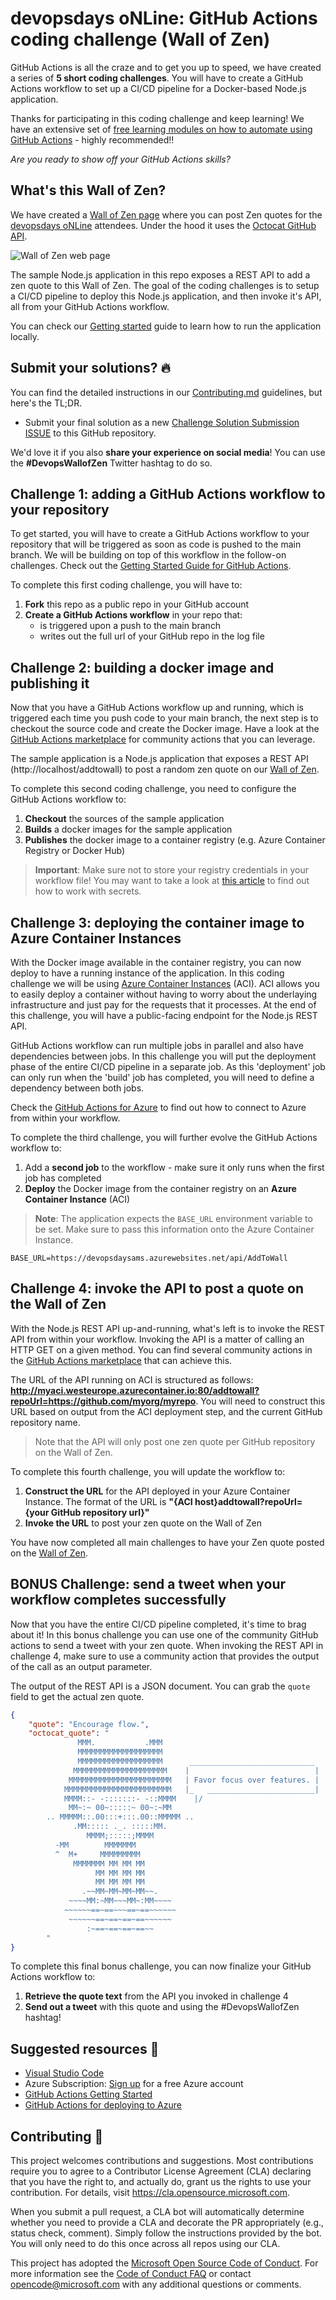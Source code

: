 # devopsdays oNLine: GitHub Actions coding challenge (Wall of Zen)

GitHub Actions is all the craze and to get you up to speed, we have created a series of **5 short coding challenges**. You will have to create a GitHub Actions workflow to set up a CI/CD pipeline for a Docker-based Node.js application.

Thanks for participating in this coding challenge and keep learning! We have an extensive set of [free learning modules on how to automate using GitHub Actions](https://docs.microsoft.com/en-us/learn/paths/automate-workflow-github-actions/?ocid=aid3016779) - highly recommended!!

*Are you ready to show off your GitHub Actions skills?*


## What's this Wall of Zen?

We have created a [Wall of Zen page](https://aka.ms/wallofzen) where you can post Zen quotes for the [devopsdays oNLine](https://devopsdays.org/events/2020-amsterdam/welcome/) attendees. Under the hood it uses the [Octocat GitHub API](https://api.github.com/octocat).


![Wall of Zen web page](./assets/wallofzen.png)

The sample Node.js application in this repo exposes a REST API to add a zen quote to this Wall of Zen. The goal of the coding challenges is to setup a CI/CD pipeline to deploy this Node.js application, and then invoke it's API, all from your GitHub Actions workflow.

You can check our [Getting started](./GettingStarted.md) guide to learn how to run the application locally.


## Submit your solutions? 🔥

You can find the detailed instructions in our [Contributing.md](Contributing.md) guidelines, but here's the TL;DR.

* Submit your final solution as a new [Challenge Solution Submission ISSUE](https://github.com/GitHub-Coding-Challenge/devopsdaysams-actions/issues/new/choose) to this GitHub repository.

We'd love it if you also **share your experience on social media**! You can use the **#DevopsWallofZen** Twitter hashtag to do so.


## Challenge 1: adding a GitHub Actions workflow to your repository

To get started, you will have to create a GitHub Actions workflow to your repository that will be triggered as soon as code is pushed to the main branch. We will be building on top of this workflow in the follow-on challenges. Check out the [Getting Started Guide for GitHub Actions](https://docs.github.com/en/actions/getting-started-with-github-actions?ocid=aid3016779).

To complete this first coding challenge, you will have to:

1. **Fork** this repo as a public repo in your GitHub account
2. **Create a GitHub Actions workflow** in your repo that:
    - is triggered upon a push to the main branch
    - writes out the full url of your GitHub repo in the log file


## Challenge 2: building a docker image and publishing it

Now that you have a GitHub Actions workflow up and running, which is triggered each time you push code to your main branch, the next step is to checkout the source code and create the Docker image. Have a look at the [GitHub Actions marketplace](https://github.com/marketplace?type=actions?ocid=aid3016779) for community actions that you can leverage.

The sample application is a Node.js application that exposes a REST API (http://localhost/addtowall) to post a random zen quote on our [Wall of Zen](https://aka.ms/wallofzen). 

To complete this second coding challenge, you need to configure the GitHub Actions workflow to:

1. **Checkout** the sources of the sample application
2. **Builds** a docker images for the sample application
3. **Publishes** the docker image to a container registry (e.g. Azure Container Registry or Docker Hub)

> **Important**: Make sure not to store your registry credentials in your workflow file! You may want to take a look at [this article](https://docs.github.com/en/actions/configuring-and-managing-workflows/using-variables-and-secrets-in-a-workflow?ocid=aid3016779) to find out how to work with secrets.


## Challenge 3: deploying the container image to Azure Container Instances

With the Docker image available in the container registry, you can now deploy to have a running instance of the application. In this coding challenge we will be using [Azure Container Instances](https://docs.microsoft.com/en-us/azure/container-instances/container-instances-overview?ocid=aid3016779) (ACI). ACI allows you to easily deploy a container without having to worry about the underlaying infrastructure and just pay for the requests that it processes. At the end of this challenge, you will have a public-facing endpoint for the Node.js REST API.

GitHub Actions workflow can run multiple jobs in parallel and also have dependencies between jobs. In this challenge you will put the deployment phase of the entire CI/CD pipeline in a separate job. As this 'deployment' job can only run when the 'build' job has completed, you will need to define a dependency between both jobs.

Check the [GitHub Actions for Azure](https://azure.microsoft.com/en-us/blog/github-actions-for-azure-is-now-generally-available/?ocid=aid3016779) to find out how to connect to Azure from within your workflow.

To complete the third challenge, you will further evolve the GitHub Actions workflow to:

1. Add a **second job** to the workflow - make sure it only runs when the first job has completed
2. **Deploy** the Docker image from the container registry on an **Azure Container Instance** (ACI)

> **Note**: The application expects the ```BASE_URL``` environment variable to be set. Make sure to pass this information onto the Azure Container Instance.

```shell
BASE_URL=https://devopsdaysams.azurewebsites.net/api/AddToWall
```


## Challenge 4: invoke the API to post a quote on the Wall of Zen

With the Node.js REST API up-and-running, what's left is to invoke the REST API from within your workflow. Invoking the API is a matter of calling an HTTP GET on a given method. You can find several community actions in the [GitHub Actions marketplace](https://github.com/marketplace?type=actions?ocid=aid3016779) that can achieve this.

The URL of the API running on ACI is structured as follows: **http://myaci.westeurope.azurecontainer.io:80/addtowall?repoUrl=https://github.com/myorg/myrepo**. You will need to construct this URL based on output from the ACI deployment step, and the current GitHub repository name.

> Note that the API will only post one zen quote per GitHub repository on the Wall of Zen.

To complete this fourth challenge, you will update the workflow to:

1. **Construct the URL** for the API deployed in your Azure Container Instance. The format of the URL is **"{ACI host}addtowall?repoUrl={your GitHub repository url}"**
2. **Invoke the URL** to post your zen quote on the Wall of Zen

You have now completed all main challenges to have your Zen quote posted on the [Wall of Zen](https://aka.ms/wallofzen).


## BONUS Challenge: send a tweet when your workflow completes successfully

Now that you have the entire CI/CD pipeline completed, it's time to brag about it! In this bonus challenge you can use one of the community GitHub actions to send a tweet with your zen quote. When invoking the REST API in challenge 4, make sure to use a community action that provides the output of the call as an output parameter. 

The output of the REST API is a JSON document. You can grab the ```quote``` field to get the actual zen quote.

```json
{ 
    "quote": "Encourage flow.", 
    "octocat_quote": "
               MMM.           .MMM
               MMMMMMMMMMMMMMMMMMM
               MMMMMMMMMMMMMMMMMMM      ____________________________
              MMMMMMMMMMMMMMMMMMMMM    |                            |
             MMMMMMMMMMMMMMMMMMMMMMM   | Favor focus over features. |
            MMMMMMMMMMMMMMMMMMMMMMMM   |_   ________________________|
            MMMM::- -:::::::- -::MMMM    |/
             MM~:~ 00~:::::~ 00~:~MM
        .. MMMMM::.00:::+:::.00::MMMMM ..
              .MM::::: ._. :::::MM.
                 MMMM;:::::;MMMM
          -MM        MMMMMMM
          ^  M+     MMMMMMMMM
              MMMMMMM MM MM MM
                   MM MM MM MM
                   MM MM MM MM
                .~~MM~MM~MM~MM~~.
             ~~~~MM:~MM~~~MM~:MM~~~~
            ~~~~~~==~==~~~==~==~~~~~~
             ~~~~~~==~==~==~==~~~~~~
                 :~==~==~==~==~~
        "
}
```

To complete this final bonus challenge, you can now finalize your GitHub Actions workflow to:

1. **Retrieve the quote text** from the API you invoked in challenge 4
2. **Send out a tweet** with this quote and using the #DevopsWallofZen hashtag!


## Suggested resources 🚀

* [Visual Studio Code](https://code.visualstudio.com?ocid=aid3016779)
* Azure Subscription: [Sign up](https://azure.microsoft.com/en-us/free/?ocid=aid3016779) for a free Azure account
* [GitHub Actions Getting Started](https://docs.github.com/en/actions/getting-started-with-github-actions?ocid=aid3016779)
* [GitHub Actions for deploying to Azure](https://github.com/Azure/actions?ocid=aid3016779)


## Contributing 🚩

This project welcomes contributions and suggestions. Most contributions require you to agree to a Contributor License Agreement (CLA) declaring that you have the right to, and actually do, grant us the rights to use your contribution. For details, visit https://cla.opensource.microsoft.com.

When you submit a pull request, a CLA bot will automatically determine whether you need to provide a CLA and decorate the PR appropriately (e.g., status check, comment). Simply follow the instructions provided by the bot. You will only need to do this once across all repos using our CLA.

This project has adopted the [Microsoft Open Source Code of Conduct](https://opensource.microsoft.com/codeofconduct/). For more information see the [Code of Conduct FAQ](https://opensource.microsoft.com/codeofconduct/faq/) or contact [opencode@microsoft.com](mailto:opencode@microsoft.com) with any additional questions or comments.
